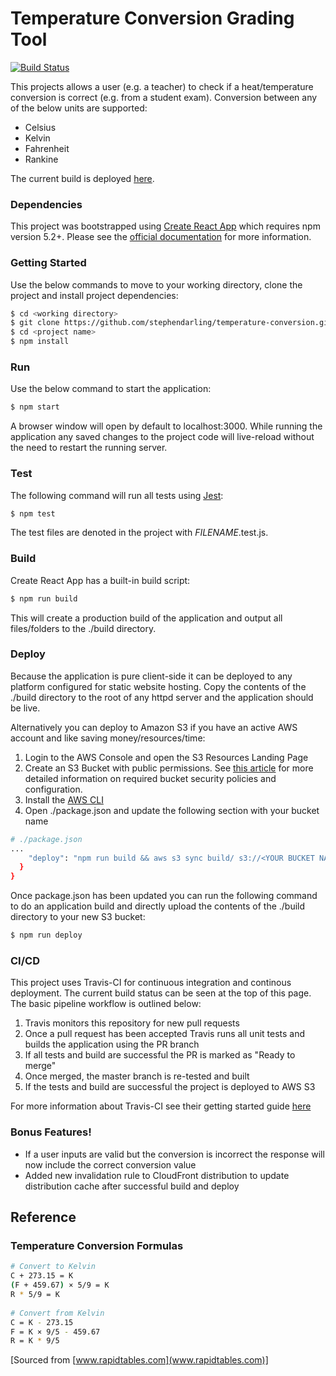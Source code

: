 # Temperature Conversion Grading Tool
[![Build Status](https://travis-ci.org/stephendarling/temperature-conversion.svg?branch=master)](https://travis-ci.org/stephendarling/temperature-conversion)

This projects allows a user (e.g. a teacher) to check if a heat/temperature conversion is correct (e.g. from a student exam). Conversion between any of the below units are supported:
- Celsius
- Kelvin
- Fahrenheit
- Rankine

The current build is deployed [here](http://temperature-conversion.s3-website-us-east-1.amazonaws.com/).

### Dependencies
This project was bootstrapped using [Create React App](https://github.com/facebookincubator/create-react-app) which requires npm version 5.2+. Please see the [official documentation](https://github.com/facebook/create-react-app/blob/master/packages/react-scripts/template/README.md) for more information. 

### Getting Started
Use the below commands to move to your working directory, clone the project and install project dependencies:
```sh
$ cd <working directory>
$ git clone https://github.com/stephendarling/temperature-conversion.git <project name>
$ cd <project name>
$ npm install
```

### Run
Use the below command to start the application:
```sh
$ npm start
```
A browser window will open by default to localhost:3000. While running the application any saved changes to the project code will live-reload without the need to restart the running server. 

### Test
The following command will run all tests using [Jest](https://facebook.github.io/jest/docs/en/tutorial-react.html):
```sh
$ npm test 
```
The test files are denoted in the project with _FILENAME_.test.js. 

### Build
Create React App has a built-in build script:
```sh
$ npm run build
```
This will create a production build of the application and output all files/folders to the ./build directory. 

### Deploy
Because the application is pure client-side it can be deployed to any platform configured for static website hosting. Copy the contents of the ./build directory to the root of any httpd server and the application should be live. 

Alternatively you can deploy to Amazon S3 if you have an active AWS account and like saving money/resources/time:
1. Login to the AWS Console and open the S3 Resources Landing Page
2. Create an S3 Bucket with public permissions. See [this article](https://docs.aws.amazon.com/AmazonS3/latest/dev/WebsiteHosting.html) for more detailed information on required bucket security policies and configuration. 
3. Install the [AWS CLI](https://docs.aws.amazon.com/cli/latest/userguide/installing.html)
4. Open ./package.json and update the following section with your bucket name
```sh
# ./package.json
...
    "deploy": "npm run build && aws s3 sync build/ s3://<YOUR BUCKET NAME HERE>"
  }
}
```
Once package.json has been updated you can run the following command to do an application build and directly upload the contents of the ./build directory to your new S3 bucket:
```sh
$ npm run deploy
```

### CI/CD
This project uses Travis-CI for continuous integration and continous deployment. The current build status can be seen at the top of this page. The basic pipeline workflow is outlined below:
1. Travis monitors this repository for new pull requests
2. Once a pull request has been accepted Travis runs all unit tests and builds the application using the PR branch
3. If all tests and build are successful the PR is marked as "Ready to merge"
4. Once merged, the master branch is re-tested and built
5. If the tests and build are successful the project is deployed to AWS S3

For more information about Travis-CI see their getting started guide [here](https://docs.travis-ci.com/user/getting-started/)

### Bonus Features!
  - If a user inputs are valid but the conversion is incorrect the response will now include the correct conversion value
  - Added new invalidation rule to CloudFront distribution to update distribution cache after successful build and deploy

## Reference
### Temperature Conversion Formulas
```sh
# Convert to Kelvin
C + 273.15 = K
(F + 459.67) × 5/9 = K
R * 5/9 = K
 
# Convert from Kelvin
C = K - 273.15
F = K × 9/5 - 459.67
R = K * 9/5
```
[Sourced from [www.rapidtables.com](www.rapidtables.com)]